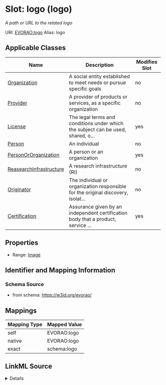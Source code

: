 

# Slot: logo (logo) 


_A path or URL to the related logo_





URI: [EVORAO:logo](https://w3id.org/evorao/logo)
Alias: logo

<!-- no inheritance hierarchy -->





## Applicable Classes

| Name | Description | Modifies Slot |
| --- | --- | --- |
| [Organization](Organization.md) | A social entity established to meet needs or pursue specific goals |  no  |
| [Provider](Provider.md) | A provider of products or services, as a specific organization |  no  |
| [License](License.md) | The legal terms and conditions under which the subject can be used, shared, o... |  yes  |
| [Person](Person.md) | An individual |  no  |
| [PersonOrOrganization](PersonOrOrganization.md) | A person or an organization |  yes  |
| [ReasearchInfrastructure](ReasearchInfrastructure.md) | A research infrastructure (RI) |  no  |
| [Originator](Originator.md) | The individual or organization responsible for the original discovery, isolat... |  no  |
| [Certification](Certification.md) | Assurance given by an independent certification body that a product, service ... |  yes  |







## Properties

* Range: [Image](Image.md)





## Identifier and Mapping Information







### Schema Source


* from schema: https://w3id.org/evorao/




## Mappings

| Mapping Type | Mapped Value |
| ---  | ---  |
| self | EVORAO:logo |
| native | EVORAO:logo |
| exact | schema:logo |




## LinkML Source

<details>
```yaml
name: logo
description: A path or URL to the related logo
title: logo
from_schema: https://w3id.org/evorao/
exact_mappings:
- schema:logo
rank: 1000
alias: logo
domain_of:
- PersonOrOrganization
- License
- Certification
range: Image
required: false
multivalued: false

```
</details>